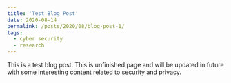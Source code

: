 ```yaml
---
title: 'Test Blog Post'
date: 2020-08-14
permalink: /posts/2020/08/blog-post-1/
tags:
  - cyber security
  - research
---
```


This is a test blog post. This is unfinished page and will be updated in future with some interesting content related to security and privacy.

